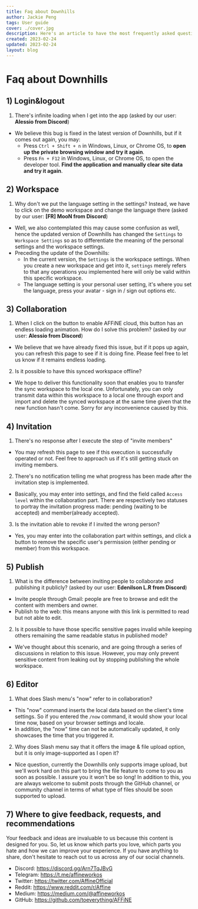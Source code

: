 ```yaml
---
title: Faq about Downhills
author: Jackie Peng
tags: User guide
cover: ./cover.jpg
description: Here's an article to have the most frequently asked questions adequately answered. And a few of them are being fixed in the coming updated version.
created: 2023-02-24
updated: 2023-02-24
layout: blog
---
```

# Faq about Downhills
## 1) Login&logout
1. There's infinite loading when I get into the app (asked by our user: **Alessio from Discord**)
  + We believe this bug is fixed in the latest version of Downhills, but if it comes out again, you may:
    + Press ```Ctrl + Shift + n``` in Windows, Linux, or Chrome OS, to **open up the private browsing window and try it again**.
    + Press ```Fn + F12``` in Windows, Linux, or Chrome OS, to open the developer tool. **Find the application and manually clear site data and try it again**.

## 2) Workspace
1. Why don't we put the language setting in the settings? Instead, we have to click on the demo workspace and change the language there (asked by our user: **[FR] MooN from Discord**)
+ Well, we also contemplated this may cause some confusion as well, hence the updated version of Downhills has changed the ```Settings``` to ```Workspace Settings``` so as to differentiate the meaning of the personal settings and the workspace settings.
+ Preceding the update of the Downhills:
    + In the current version, the ```Settings``` is the workspace settings. When you create a new workspace and get into it, ```settings``` merely refers to that any operations you implemented here will only be valid within this specific workspace.
    + The language setting is your personal user setting, it's where you set the language, press your avatar - sign in / sign out options etc.

## 3)  Collaboration
1. When I click on the button to enable AFFiNE cloud, this button has an endless loading animation. How do I solve this problem? (asked by our user: **Alessio from Discord**)
+ We believe that we have already fixed this issue, but if it pops up again, you can refresh this page to see if it is doing fine. Please feel free to let us know if it remains endless loading.
2. Is it possible to have this synced workspace offline? 
+ We hope to deliver this functionality soon that enables you to transfer the sync workspace to the local one. Unfortunately, you can only transmit data within this workspace to a local one through export and import and delete the synced workspace at the same time given that the new function hasn't come. Sorry for any inconvenience caused by this. 

## 4)  Invitation
1. There's no response after I execute the step of "invite members"
+ You may refresh this page to see if this execution is successfully operated or not. Feel free to approach us if it's still getting stuck on inviting members.
2. There's no notification telling me what progress has been made after the invitation step is implemented.
+ Basically, you may enter into settings, and find the field called ```Access level``` within the collaboration part. There are respectively two statuses to portray the invitation progress made: pending (waiting to be accepted) and member(already accepted). 
3. Is the invitation able to revoke if I invited the wrong person?
+ Yes, you may enter into the collaboration part within settings, and click a button to remove the specific user's permission (either pending or member) from this workspace.

## 5)  Publish
1. What is the difference between inviting people to collaborate and publishing it publicly? (asked by our user: **Edenilson L.R from Discord**)
+ Invite people through Gmail: people are free to browse and edit the content with members and owner.
+ Publish to the web: this means anyone with this link is permitted to read but not able to edit.
2. Is it possible to have those specific sensitive pages invalid while keeping others remaining the same readable status in published mode?
+ We've thought about this scenario, and are going through a series of discussions in relation to this issue. However, you may only prevent sensitive content from leaking out by stopping publishing the whole workspace.

## 6) Editor
1. What does Slash menu's "now" refer to in collaboration?
+ This "now" command inserts the local data based on the client's time settings. So if you entered the ```/now``` command, it would show your local time now, based on your browser settings and locale.
+ In addition, the "now" time can not be automatically updated, it only showcases the time that you triggered it.
2. Why does Slash menu say that it offers the image & file upload option, but it is only image-supported as I open it?
+ Nice question, currently the Downhills only supports image upload, but we'll work hard on this part to bring the file feature to come to you as soon as possible. I assure you it won't be so long! In addition to this, you are always welcome to submit posts through the GitHub channel, or community channel in terms of what type of files should be soon supported to upload.

## 7) Where to give feedback, requests, and recommendations
Your feedback and ideas are invaluable to us because this content is designed for you. So, let us know which parts you love, which parts you hate and how we can improve your experience. If you have anything to share, don't hesitate to reach out to us across any of our social channels.
+ Discord: https://discord.gg/Arn7TqJBvG
+ Telegram: https://t.me/affineworkos
+ Twitter: https://twitter.com/AffineOfficial
+ Reddit: https://www.reddit.com/r/Affine
+ Medium: https://medium.com/@affineworkos
+ GitHub: https://github.com/toeverything/AFFiNE